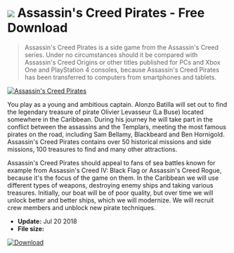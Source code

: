 # ![](https://cdn.softexe.net/static/icon/win.gif) Assassin's Creed Pirates  - Free Download

> Assassin's Creed Pirates is a side game from the Assassin's Creed series. Under no circumstances should it be compared with Assassin's Creed Origins or other titles published for PCs and Xbox One and PlayStation 4 consoles, because Assassin's Creed Pirates has been transferred to computers from smartphones and tablets.

[![Assassin's Creed Pirates](https://gallery.dpcdn.pl/imgc/Tools/83677/g_-_420x350_1.5_-_x2021371d-901d-4168-90de-2d5ca767d920.jpg)](https://softexe.net/win/games-entertainment/shooters/assassin-s-creed-pirates:pRRbf.html)

You play as a young and ambitious captain. Alonzo Batilla will set out to find the legendary treasure of pirate Olivier Levasseur (La Buse) located somewhere in the Caribbean. During his journey he will take part in the conflict between the assassins and the Templars, meeting the most famous pirates on the road, including Sam Bellamy, Blackbeard and Ben Hornigold. Assassin's Creed Pirates contains over 50 historical missions and side missions, 100 treasures to find and many other attractions.
 
 
 Assassin's Creed Pirates should appeal to fans of sea battles known for example from Assassin's Creed IV: Black Flag or Assassin's Creed Rogue, because it's the focus of the game on them. In the Caribbean we will use different types of weapons, destroying enemy ships and taking various treasures. Initially, our boat will be of poor quality, but over time we will unlock better and better ships, which we will modernize. We will recruit crew members and unblock new pirate techniques.


- **Update:** Jul 20 2018
- **File size:** 

[![Download](https://cdn.softexe.net/static/img/download.png)](https://softexe.net/win/games-entertainment/shooters/assassin-s-creed-pirates:pRRbf.html)

